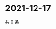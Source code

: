# 2021-12-17

共 0 条

<!-- BEGIN WEIBO -->
<!-- 最后更新时间 Fri Dec 17 2021 19:08:33 GMT+0800 (China Standard Time) -->

<!-- END WEIBO -->
